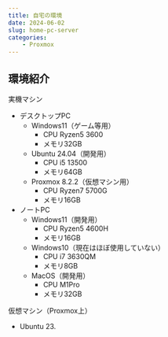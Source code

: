 ```yaml
---
title: 自宅の環境
date: 2024-06-02
slug: home-pc-server
categories:
    - Proxmox
---
```


## 環境紹介
実機マシン
- デスクトップPC
    - Windows11（ゲーム等用）
        - CPU Ryzen5 3600
        - メモリ32GB
    - Ubuntu 24.04（開発用）
        - CPU i5 13500
        - メモリ64GB
    - Proxmox 8.2.2（仮想マシン用）
        - CPU Ryzen7 5700G
        - メモリ16GB
- ノートPC
    - Windows11（開発用）
        - CPU Ryzen5 4600H
        - メモリ16GB
    - Windows10（現在はほぼ使用していない）
        - CPU i7 3630QM
        - メモリ8GB
    - MacOS（開発用）
        - CPU M1Pro
        - メモリ32GB

仮想マシン（Proxmox上）
- Ubuntu 23.
